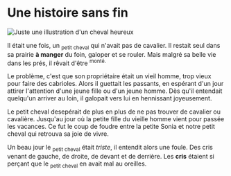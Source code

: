 # Une histoire sans fin

![Juste une illustration d'un cheval heureux](https://img.freepik.com/vecteurs-premium/cheval-drole-dessin-anime-cours-execution-fond-blanc_353337-757.jpg)


Il était une fois, un <sub>petit cheval</sub> qui n'avait pas de cavalier.
Il restait seul dans sa prairie **à manger** du foin, galoper et se rouler.
Mais malgré sa belle vie dans les prés, il rêvait d'être <sup>monté.</sup>

Le problème, c'est que son propriétaire était un vieil homme, trop vieux pour faire des cabrioles.
Alors il guettait les passants, en espérant d'un jour attirer l'attention d'une jeune fille ou d'un jeune homme.
Dès qu'il entendait quelqu'un arriver au loin, il galopait vers lui en hennissant joyeusement.
 
Le petit cheval desepérait de plus en plus de ne pas trouver de cavalier ou cavalière.
Jusqu'au jour où la petite fille du vieille homme vient pour passée les vacances.
Ce fut le coup de foudre entre la petite Sonia et notre petit cheval qui retrouva sa joie de vivre.

Un beau jour le <sub>petit cheval</sub> était *triste*, il entendit alors une foule.
Des cris venant de gauche, de droite, de devant et de derrière.
Les **cris** étaient si perçant que le <sub>petit cheval</sub> en avait mal au oreilles.
